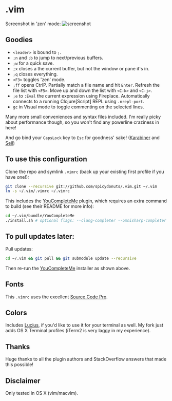 .vim
====


Screenshot in 'zen' mode:
![screenshot](https://raw.githubusercontent.com/spicydonuts/.vim/master/example.png)


Goodies
----
* `<leader>` is bound to `;`.
* `;n` and `;b` to jump to next/previous buffers.
* `;w` for a quick save.
* `;x` closes a the current buffer, but not the window or pane it's in.
* `;q` closes everything.
* `<F3>` toggles 'zen' mode.
* `;ff` opens CtrlP.  Partially match a file name and hit `Enter`.  Refresh the file list with `<F5>`.  Move up and down the list with `<C-k>` and `<C-j>`.
* `;e` to `:Eval` the current expression using Fireplace.  Automatically connects to a running Clojure[Script] REPL using `.nrepl-port`.
* `gc` in Visual mode to toggle commenting on the selected lines.

Many more small conveniences and syntax files included.  I'm really picky about performance though, so you won't find any powerline craziness in here!

And go bind your `CapsLock` key to `Esc` for goodness' sake! ([Karabiner](https://pqrs.org/osx/karabiner/) and [Seil](https://pqrs.org/osx/karabiner/seil.html.en))



To use this configuration
----
Clone the repo and symlink `.vimrc` (back up your existing first profile if you have one!):
```sh
git clone --recursive git://github.com/spicydonuts/.vim.git ~/.vim
ln -s ~/.vim/.vimrc ~/.vimrc
```
This includes the [YouCompleteMe](https://github.com/Valloric/YouCompleteMe) plugin, which requires an extra command to build (see their README for more info):
```sh
cd ~/.vim/bundle/YouCompleteMe
./install.sh # optional flags: --clang-completer --omnisharp-completer
```


To pull updates later:
----
Pull updates:
```sh
cd ~/.vim && git pull && git submodule update --recursive
```
Then re-run the [YouCompleteMe](https://github.com/Valloric/YouCompleteMe) installer as shown above.


Fonts
----
This `.vimrc` uses the excellent [Source Code Pro](http://adobe-fonts.github.io/source-code-pro/).


Colors
----
Includes [Lucius](https://github.com/spicydonuts/lucius), if you'd like to use it for your terminal as well.  My fork just adds OS X Terminal profiles (iTerm2 is very laggy in my experience).


Thanks
----
Huge thanks to all the plugin authors and StackOverflow answers that made this possible!


Disclaimer
----
Only tested in OS X (vim/macvim).
